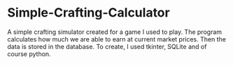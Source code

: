 # Simple-Crafting-Calculator
A simple crafting simulator created for a game I used to play. The program calculates how much we are able to earn at current market prices. Then the data is stored in the database. To create, I used tkinter, SQLite and of course python.
